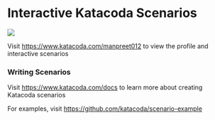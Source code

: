 # Interactive Katacoda Scenarios

[![](http://shields.katacoda.com/katacoda/manpreet012/count.svg)](https://www.katacoda.com/manpreet012 "Get your profile on Katacoda.com")

Visit https://www.katacoda.com/manpreet012 to view the profile and interactive scenarios

### Writing Scenarios
Visit https://www.katacoda.com/docs to learn more about creating Katacoda scenarios

For examples, visit https://github.com/katacoda/scenario-example
